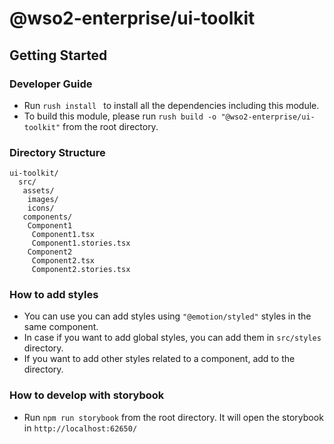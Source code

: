 # @wso2-enterprise/ui-toolkit

## Getting Started

### Developer Guide

- Run `rush install ` to install all the dependencies including this module.
- To build this module, please run `rush build -o "@wso2-enterprise/ui-toolkit"` from the root directory.

### Directory Structure

```
ui-toolkit/
  src/
   assets/
    images/
    icons/
   components/ 
    Component1
     Component1.tsx
     Component1.stories.tsx
    Component2
     Component2.tsx
     Component2.stories.tsx
```

### How to add styles

- You can use you can add styles using `"@emotion/styled"` styles in the same component.
- In case if you want to add global styles, you can add them in `src/styles` directory.
- If you want to add other styles related to a component, add to the directory.

### How to develop with storybook

- Run `npm run storybook` from the root directory.
It will open the storybook in `http://localhost:62650/`
